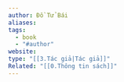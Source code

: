 ```yaml
---
author: Đồ Tử Bái
aliases: 
tags:
  - book
  - "#author"
website: 
type: "[[3.Tác giả|Tác giả]]"
Related: "[[0.Thông tin sách]]"
---
```

